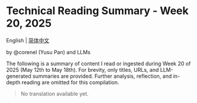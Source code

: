 # Technical Reading Summary - Week 20, 2025

English | [简体中文](README.zh-CN.md)

by @corenel (Yusu Pan) and LLMs

The following is a summary of content I read or ingested during Week 20 of 2025 (May 12th to May 18th). For brevity, only titles, URLs, and LLM-generated summaries are provided. Further analysis, reflection, and in-depth reading are omitted for this compilation.

> No translation available yet.
